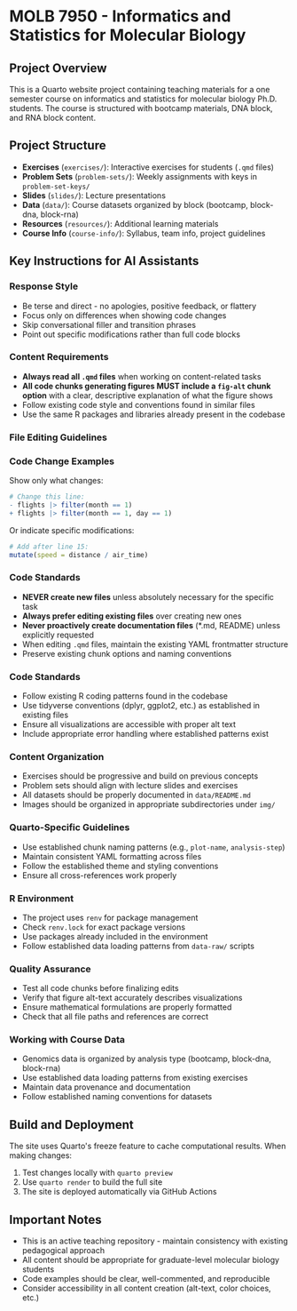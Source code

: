 # MOLB 7950 - Informatics and Statistics for Molecular Biology

## Project Overview

This is a Quarto website project containing teaching materials for a one semester course on informatics and statistics for molecular biology Ph.D. students. The course is structured with bootcamp materials, DNA block, and RNA block content.

## Project Structure

- **Exercises** (`exercises/`): Interactive exercises for students (`.qmd` files)
- **Problem Sets** (`problem-sets/`): Weekly assignments with keys in `problem-set-keys/`
- **Slides** (`slides/`): Lecture presentations 
- **Data** (`data/`): Course datasets organized by block (bootcamp, block-dna, block-rna)
- **Resources** (`resources/`): Additional learning materials
- **Course Info** (`course-info/`): Syllabus, team info, project guidelines

## Key Instructions for AI Assistants

### Response Style

- Be terse and direct - no apologies, positive feedback, or flattery
- Focus only on differences when showing code changes
- Skip conversational filler and transition phrases
- Point out specific modifications rather than full code blocks

### Content Requirements

- **Always read all `.qmd` files** when working on content-related tasks
- **All code chunks generating figures MUST include a `fig-alt` chunk option** with a clear, descriptive explanation of what the figure shows
- Follow existing code style and conventions found in similar files
- Use the same R packages and libraries already present in the codebase

### File Editing Guidelines
### Code Change Examples

Show only what changes:

```r
# Change this line:
- flights |> filter(month == 1)
+ flights |> filter(month == 1, day == 1)
```

Or indicate specific modifications:

```r
# Add after line 15:
mutate(speed = distance / air_time)
```

### Code Standards
- **NEVER create new files** unless absolutely necessary for the specific task
- **Always prefer editing existing files** over creating new ones
- **Never proactively create documentation files** (*.md, README) unless explicitly requested
- When editing `.qmd` files, maintain the existing YAML frontmatter structure
- Preserve existing chunk options and naming conventions

### Code Standards

- Follow existing R coding patterns found in the codebase
- Use tidyverse conventions (dplyr, ggplot2, etc.) as established in existing files
- Ensure all visualizations are accessible with proper alt text
- Include appropriate error handling where established patterns exist

### Content Organization

- Exercises should be progressive and build on previous concepts
- Problem sets should align with lecture slides and exercises
- All datasets should be properly documented in `data/README.md`
- Images should be organized in appropriate subdirectories under `img/`

### Quarto-Specific Guidelines

- Use established chunk naming patterns (e.g., `plot-name`, `analysis-step`)
- Maintain consistent YAML formatting across files
- Follow the established theme and styling conventions
- Ensure all cross-references work properly

### R Environment

- The project uses `renv` for package management
- Check `renv.lock` for exact package versions
- Use packages already included in the environment
- Follow established data loading patterns from `data-raw/` scripts

### Quality Assurance

- Test all code chunks before finalizing edits
- Verify that figure alt-text accurately describes visualizations
- Ensure mathematical formulations are properly formatted
- Check that all file paths and references are correct

### Working with Course Data

- Genomics data is organized by analysis type (bootcamp, block-dna, block-rna)
- Use established data loading patterns from existing exercises
- Maintain data provenance and documentation
- Follow established naming conventions for datasets

## Build and Deployment

The site uses Quarto's freeze feature to cache computational results. When making changes:

1. Test changes locally with `quarto preview`
2. Use `quarto render` to build the full site
3. The site is deployed automatically via GitHub Actions

## Important Notes

- This is an active teaching repository - maintain consistency with existing pedagogical approach
- All content should be appropriate for graduate-level molecular biology students
- Code examples should be clear, well-commented, and reproducible
- Consider accessibility in all content creation (alt-text, color choices, etc.)